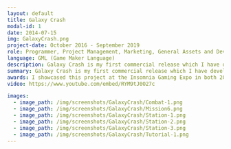 ```yaml
---
layout: default
title: Galaxy Crash
modal-id: 1
date: 2014-07-15
img: GalaxyCrash.png
project-date: October 2016 - September 2019
role: Programmer, Project Management, Marketing, General Assets and Development
language: GML (Game Maker Language)
description: Galaxy Crash is my first commercial release which I have developed independently after successfully <strong><a href="https://www.kickstarter.com/projects/bubblemap/galaxy-crash-0/description" target="_blank">kickstarting</a></strong> the project in mid-2017. In this project, I have managed all of the development and have completed all of the programming for the game in GameMaker Studio 2 using the GML programming language. I have also managed contractors for the production of music, sound and art. The game was released in August 2019 on <strong><a href="https://store.steampowered.com/app/658090/Galaxy_Crash/?beta=0" target="_blank">Steam</a></strong>.<br><br> Mechanics Implemented:<br><ul><li>Spaceship Movement</li><li>Onfoot (top down) movement</li><li>Ship/Onfoot AI</li><li>Intelligent AI Spawning System</li><li>Mission Management System</li><li>Cutscene Management</li><li>Multiple Object Interactions (e.g Moving Cargo, Unlockable doors, Dialogue with Story Characters)</li><li>Interactive Dialogue System</li><li>Ship Management System (i.e managing the current statistics of a players ship, transitioning player into new ships  etc.)</li><li>Security AI Vision System</li><li>Saving/Loading System</li></ul>
summary: Galaxy Crash is my first commercial release which I have developed independently
awards: I showcased this project at the Insomnia Gaming Expo in both 2018 and 2019 (i63 and i65)
video: https://www.youtube.com/embed/RYM9tJ0O27c

images:
  - image_path: /img/screenshots/GalaxyCrash/Combat-1.png
  - image_path: /img/screenshots/GalaxyCrash/Mission6.png
  - image_path: /img/screenshots/GalaxyCrash/Station-1.png
  - image_path: /img/screenshots/GalaxyCrash/Station-2.png
  - image_path: /img/screenshots/GalaxyCrash/Station-3.png
  - image_path: /img/screenshots/GalaxyCrash/Tutorial-1.png
---
```

